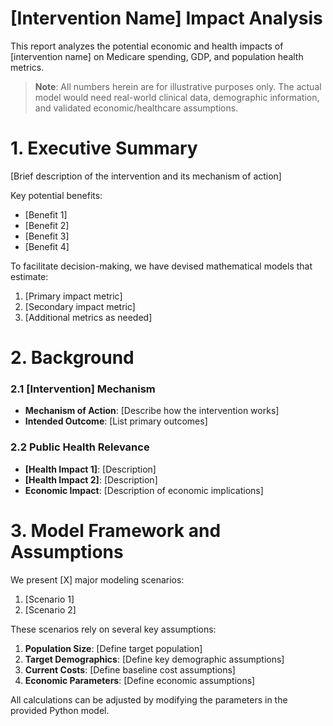 # [Intervention Name] Impact Analysis

This report analyzes the potential economic and health impacts of [intervention name] on Medicare spending, GDP, and population health metrics.

> **Note**: All numbers herein are for illustrative purposes only. The actual model would need real-world clinical data, demographic information, and validated economic/healthcare assumptions.

# 1. Executive Summary

[Brief description of the intervention and its mechanism of action]

Key potential benefits:
- [Benefit 1]
- [Benefit 2]
- [Benefit 3]
- [Benefit 4]

To facilitate decision-making, we have devised mathematical models that estimate:

1. [Primary impact metric]
2. [Secondary impact metric]
3. [Additional metrics as needed]

# 2. Background

### 2.1 [Intervention] Mechanism

- **Mechanism of Action**: [Describe how the intervention works]
- **Intended Outcome**: [List primary outcomes]

### 2.2 Public Health Relevance

- **[Health Impact 1]**: [Description]
- **[Health Impact 2]**: [Description]
- **Economic Impact**: [Description of economic implications]

# 3. Model Framework and Assumptions

We present [X] major modeling scenarios:

1. [Scenario 1]
2. [Scenario 2]

These scenarios rely on several key assumptions:

1. **Population Size**: [Define target population]
2. **Target Demographics**: [Define key demographic assumptions]
3. **Current Costs**: [Define baseline cost assumptions]
4. **Economic Parameters**: [Define economic assumptions]

All calculations can be adjusted by modifying the parameters in the provided Python model. 